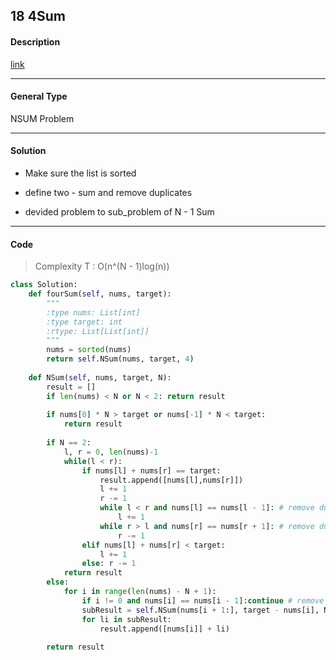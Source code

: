 ## 18 4Sum

#### Description

[link](https://leetcode.com/problems/4sum/description/)

---

#### General Type

NSUM Problem

---

#### Solution

- Make sure the list is sorted

- define two - sum and remove duplicates

- devided problem to sub_problem of N - 1 Sum

---

#### Code

> Complexity T : O(n^(N - 1)log(n))

```python
class Solution:
    def fourSum(self, nums, target):
        """
        :type nums: List[int]
        :type target: int
        :rtype: List[List[int]]
        """
        nums = sorted(nums)
        return self.NSum(nums, target, 4)
        
    def NSum(self, nums, target, N):
        result = []
        if len(nums) < N or N < 2: return result
        
        if nums[0] * N > target or nums[-1] * N < target:
            return result
        
        if N == 2:
            l, r = 0, len(nums)-1
            while(l < r):
                if nums[l] + nums[r] == target:
                    result.append([nums[l],nums[r]])
                    l += 1
                    r -= 1
                    while l < r and nums[l] == nums[l - 1]: # remove duplicates
                        l += 1
                    while r > l and nums[r] == nums[r + 1]: # remove duplicates
                        r -= 1
                elif nums[l] + nums[r] < target:
                    l += 1
                else: r -= 1
            return result
        else:
            for i in range(len(nums) - N + 1):
                if i != 0 and nums[i] == nums[i - 1]:continue # remove duplicates
                subResult = self.NSum(nums[i + 1:], target - nums[i], N - 1)
                for li in subResult:
                    result.append([nums[i]] + li)
                    
        return result
```
